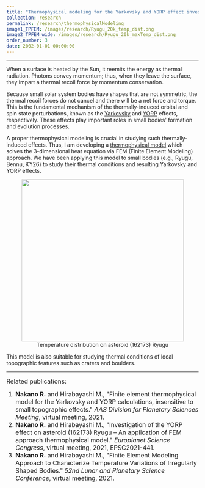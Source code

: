 ```yaml
---
title: "Thermophysical modeling for the Yarkovsky and YORP effect investigations"
collection: research
permalink: /research/thermophysicalModeling
image1_TPFEM: /images/research/Ryugu_20k_temp_dist.png
image2_TPFEM_wide: /images/research/Ryugu_20k_maxTemp_dist.png
order_number: 3
date: 2002-01-01 00:00:00
---
```

---
When a surface is heated by the Sun, it reemits the energy as thermal radiation.
Photons convey momentum; thus, when they leave the surface, they impart a thermal
recoil force by momentum conservation.

Because small solar system bodies have shapes that are not symmetric,
the thermal recoil forces do not cancel and there will be a net force and torque.
This is the fundamental mechanism of the thermally-induced orbital and
spin state perturbations, known as the [Yarkovsky](https://en.wikipedia.org/wiki/Yarkovsky_effect)
and [YORP](https://en.wikipedia.org/wiki/Yarkovsky%E2%80%93O%27Keefe%E2%80%93Radzievskii%E2%80%93Paddack_effect)
effects, respectively. These effects play important roles in small bodies' formation
and evolution processes.

A proper thermophysical modeling is crucial in studying such thermally-induced effects.
Thus, I am developing a [thermophysical model](/Software) which solves the 3-dimensional heat equation
via FEM (Finite Element Modeling) approach. We have been applying this model to
small bodies (e.g., Ryugu, Bennu, KY26) to study their thermal conditions
and resulting Yarkovsky and YORP effects.

<p style="text-align:center">
    <img src="/images/research/Ryugu_20k_temp_dist.gif" width="425"/><br>
    Temperature distribution on asteroid (162173) Ryugu
</p>

This model is also suitable for studying thermal conditions of local topographic
features such as craters and boulders.

---
<font size="3"> Related publications:</font>
<font size="3">
    <ol>
        <li><strong>Nakano R.</strong> and Hirabayashi M., "Finite element thermophysical model for the Yarkovsky and YORP calculations, insensitive to small topographic effects." <i>AAS Division for Planetary Sciences Meeting</i>, virtual meeting, 2021.
        </li>
        <li><strong>Nakano R.</strong> and Hirabayashi M., "Investigation of the YORP effect on asteroid (162173) Ryugu – An application of FEM approach thermophysical model." <i>Europlanet Science Congress</i>, virtual meeting, 2021, EPSC2021-441.
        </li>
        <li><strong>Nakano R.</strong> and Hirabayashi M., "Finite Element Modeling Approach to Characterize Temperature Variations of Irregularly Shaped Bodies." <i>52nd Lunar and Planetary Science Conference</i>, virtual meeting, 2021.
        </li>
    </ol>
</font>
